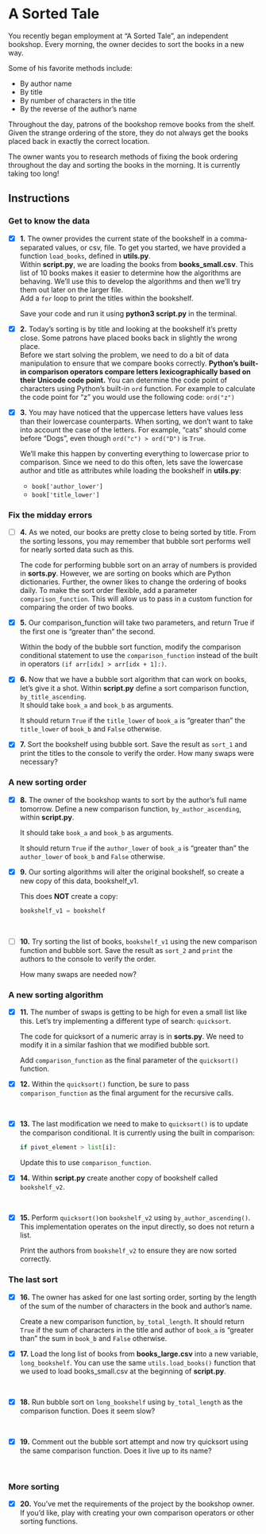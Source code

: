 # A Sorted Tale
You recently began employment at “A Sorted Tale”, an independent bookshop. Every morning, the owner decides to sort the books in a new way.

Some of his favorite methods include:
- By author name
- By title
- By number of characters in the title
- By the reverse of the author’s name


Throughout the day, patrons of the bookshop remove books from the shelf. Given the strange ordering of the store, they do not always get the books placed back in exactly the correct location.

The owner wants you to research methods of fixing the book ordering throughout the day and sorting the books in the morning. It is currently taking too long!


## Instructions

### Get to know the data

- [x] **1.** The owner provides the current state of the bookshelf in a comma-separated values, or csv, file. To get you started, we have provided a function `load_books`, defined in **utils.py**.<br>
    Within **script.py**, we are loading the books from **books_small.csv**. This list of 10 books makes it easier to determine how the algorithms are behaving. We’ll use this to develop the algorithms and then we’ll try them out later on the larger file.<br>
    Add a `for` loop to print the titles within the bookshelf.
    <br>

    Save your code and run it using **python3 script.py** in the terminal.
    <br>


- [x] **2.** Today’s sorting is by title and looking at the bookshelf it’s pretty close. Some patrons have placed books back in slightly the wrong place.<br>
    Before we start solving the problem, we need to do a bit of data manipulation to ensure that we compare books correctly. **Python’s built-in comparison operators compare letters lexicographically based on their Unicode code point.** You can determine the code point of characters using Python’s built-in `ord` function. For example to calculate the code point for “z” you would use the following code: `ord("z")` 
    <br>


- [x] **3.** You may have noticed that the uppercase letters have values less than their lowercase counterparts. When sorting, we don’t want to take into account the case of the letters. For example, “cats” should come before “Dogs”, even though `ord("c") > ord("D")` is `True`. <br>

    We’ll make this happen by converting everything to lowercase prior to comparison. Since we need to do this often, lets save the lowercase author and title as attributes while loading the bookshelf in **utils.py**: <br>
    - `book['author_lower']`
    - `book['title_lower']`


### Fix the midday errors

- [ ] **4.** As we noted, our books are pretty close to being sorted by title. From the sorting lessons, you may remember that bubble sort performs well for nearly sorted data such as this.

    The code for performing bubble sort on an array of numbers is provided in **sorts.py**. However, we are sorting on books which are Python dictionaries. Further, the owner likes to change the ordering of books daily. To make the sort order flexible, add a parameter `comparison_function`. This will allow us to pass in a custom function for comparing the order of two books.
    <br>

- [x] **5.** Our comparison_function will take two parameters, and return True if the first one is “greater than” the second.

    Within the body of the bubble sort function, modify the comparison conditional statement to use the `comparison_function` instead of the built in operators `(if arr[idx] > arr[idx + 1]:)`.
    <br>


- [x] **6.** Now that we have a bubble sort algorithm that can work on books, let’s give it a shot. Within **script.py** define a sort comparison function, `by_title_ascending`.<br>
    It should take `book_a` and `book_b` as arguments. 
    <br>

    It should return `True` if the `title_lower` of `book_a` is “greater than” the `title_lower` of `book_b` and `False` otherwise.
    <br>    


- [x] **7.** Sort the bookshelf using bubble sort. Save the result as `sort_1` and print the titles to the console to verify the order. 
    How many swaps were necessary? 
    <br>


### A new sorting order

- [x] **8.** The owner of the bookshop wants to sort by the author’s full name tomorrow. Define a new comparison function, `by_author_ascending`, within **script.py**. 
    <br>

    It should take `book_a` and `book_b` as arguments.
    <br>

    It should return `True` if the `author_lower` of `book_a` is “greater than” the `author_lower` of `book_b` and `False` otherwise.
    <br>

- [x] **9.** Our sorting algorithms will alter the original bookshelf, so create a new copy of this data, bookshelf_v1.

    This does **NOT** create a copy:
    ```py
    bookshelf_v1 = bookshelf
    ```
    <br>

- [ ] **10.** Try sorting the list of books, `bookshelf_v1` using the new comparison function and bubble sort. Save the result as `sort_2` and `print` the authors to the console to verify the order.

    How many swaps are needed now?


### A new sorting algorithm

- [x] **11.** The number of swaps is getting to be high for even a small list like this. Let’s try implementing a different type of search: `quicksort`.
    <br>

    The code for quicksort of a numeric array is in **sorts.py**. We need to modify it in a similar fashion that we modified bubble sort.
    <br>

    Add `comparison_function` as the final parameter of the `quicksort()` function.
    <br>


- [x] **12.** Within the `quicksort()` function, be sure to pass `comparison_function` as the final argument for the recursive calls.
<br>

- [x] **13.** The last modification we need to make to `quicksort()` is to update the comparison conditional. It is currently using the built in comparison:
    ```py
    if pivot_element > list[i]:
    ```
    Update this to use `comparison_function`.
    <br>


- [x] **14.** Within **script.py** create another copy of bookshelf called `bookshelf_v2`.
<br>


- [x] **15.** Perform `quicksort()`on `bookshelf_v2` using `by_author_ascending()`. This implementation operates on the input directly, so does not return a list. 
    <br>

    Print the authors from `bookshelf_v2` to ensure they are now sorted correctly.


### The last sort

- [x] **16.** The owner has asked for one last sorting order, sorting by the length of the sum of the number of characters in the book and author’s name.
    <br>

    Create a new comparison function, `by_total_length`. It should return `True` if the sum of characters in the title and author of `book_a` is “greater than” the sum in `book_b` and `False` otherwise.
    <br>


- [x] **17.** Load the long list of books from **books_large.csv** into a new variable, `long_bookshelf`. You can use the same `utils.load_books()` function that we used to load books_small.csv at the beginning of **script.py**.
<br>


- [x] **18.** Run bubble sort on `long_bookshelf` using `by_total_length` as the comparison function. Does it seem slow?
<br>


- [x] **19.** Comment out the bubble sort attempt and now try quicksort using the same comparison function. Does it live up to its name?
<br>


### More sorting

- [x] **20.** You’ve met the requirements of the project by the bookshop owner. If you’d like, play with creating your own comparison operators or other sorting functions.